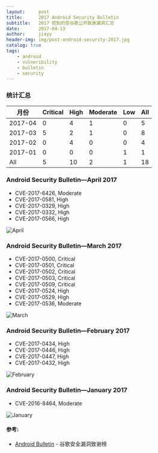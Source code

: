 ```yaml
---
layout:     post
title:      2017 Android Security Bulletin
subtitle:   2017 挖到的受谷歌公开致谢漏洞汇总
date:       2017-04-13
author:     jiayy
header-img: img/post-android-security-2017.jpg
catalog: true
tags:
    - android
    - vulneribility
    - bulletin
    - security
---
```


### 统计汇总

<table><thead>
<tr>
<th>月份</th>
<th>Critical</th>
<th>High</th>
<th>Moderate</th>
<th>Low</th>
<th>All</th>
</tr>
</thead><tbody>
<tr>
<td>2017-04</td>
<td>0</td>
<td>4</td>
<td>1</td>
<td>0</td>
<td>5</td>
</tr>
<tr>
<td>2017-03</td>
<td>5</td>
<td>2</td>
<td>1</td>
<td>0</td>
<td>8</td>
</tr>
<tr>
<td>2017-02</td>
<td>0</td>
<td>4</td>
<td>0</td>
<td>0</td>
<td>4</td>
</tr>
<tr>
<td>2017-01</td>
<td>0</td>
<td>0</td>
<td>0</td>
<td>1</td>
<td>1</td>
</tr>
<tr>
<td>All</td>
<td>5</td>
<td>10</td>
<td>2</td>
<td>1</td>
<td>18</td>
</tr>
</tbody></table>


### Android Security Bulletin—April 2017

* CVE-2017-6426, Moderate
* CVE-2017-0581, High
* CVE-2017-0329, High
* CVE-2017-0332, High
* CVE-2017-0566, High

![April](https://cl.ly/3k1a1N1j2f3W/bulletin-20170401.png)

### Android Security Bulletin—March 2017

* CVE-2017-0500, Critical
* CVE-2017-0501, Critical
* CVE-2017-0502, Critical
* CVE-2017-0503, Critical
* CVE-2017-0509, Critical
* CVE-2017-0524, High
* CVE-2017-0529, High
* CVE-2017-0536, Moderate

![March](https://cl.ly/2H1X3I1y2W0g/bulletin-20170301.png)

### Android Security Bulletin—February 2017

* CVE-2017-0434, High 
* CVE-2017-0446, High 
* CVE-2017-0447, High 
* CVE-2017-0432, High

![February](https://cl.ly/0M2K0Z182i0D/bulletin-20170201.png)

### Android Security Bulletin—January 2017

* CVE-2016-8464, Moderate

![January](https://cl.ly/212V2k3M0T2D/bulletin-20170101.png)


#### 参考:

- [Android Bulletin](https://source.android.com/security/bulletin/) - 谷歌安全漏洞致谢榜

